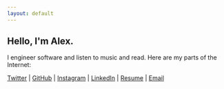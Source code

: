 ```yaml
---
layout: default
---
```


## Hello, I'm Alex. 

I engineer software and listen to music and read. Here are my parts of the Internet: 

[Twitter](https://twitter.com/ohyoucare) | [GitHub](https://github.com/atighe) | [Instagram](https://www.instagram.com/ohyoucare) | [LinkedIn](https://www.linkedin.com/in/atighe) | [Resume](http://alextighe.me/resume) | [Email](mailto:alex.tighe@gmail.com)
